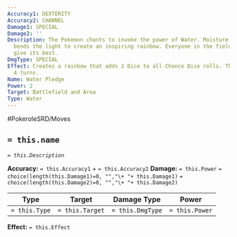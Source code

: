 ```yaml
---
Accuracy1: DEXTERITY
Accuracy2: CHANNEL
Damage1: SPECIAL
Damage2: ''
Description: The Pokemon chants to invoke the power of Water. Moisture in the air
  bends the light to create an inspiring rainbow. Everyone in the field is sure to
  give its best.
DmgType: SPECIAL
Effect: Creates a rainbow that adds 2 Dice to all Chance Dice rolls. This effect lasts
  4 turns.
Name: Water Pledge
Power: 2
Target: Battlefield and Area
Type: Water
---
```


#PokeroleSRD/Moves

## `= this.name` 
*`= this.Description`*

**Accuracy:** `= this.Accuracy1` + `= this.Accuracy2`
**Damage:** `= this.Power` `= choice(length(this.Damage1)=0, "","\+ "+ this.Damage1)` `= choice(length(this.Damage2)=0, "","\+ "+ this.Damage2)`

| Type          | Target          | Damage Type          | Power          |
| ------------- | --------------- | ---------------- | -------------- |
| `= this.Type` | `= this.Target` | `= this.DmgType` | `= this.Power` | 

**Effect:** `= this.Effect`